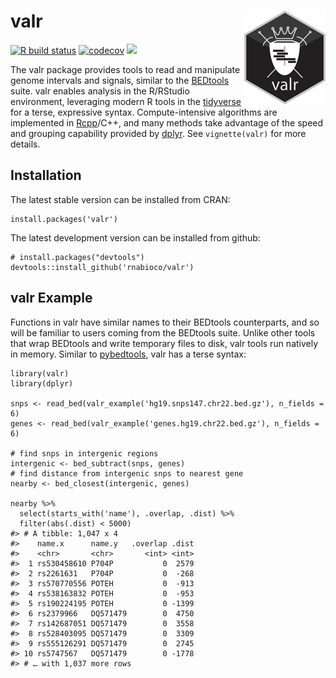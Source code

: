
valr <img src="man/figures/logo.png" align="right" />
=====================================================

<!-- badges: start -->

[![R build
status](https://github.com/rnabioco/valr/workflows/R-CMD-check/badge.svg)](https://github.com/rnabioco/valr/actions)
[![codecov](https://codecov.io/gh/rnabioco/valr/branch/master/graph/badge.svg)](https://codecov.io/gh/rnabioco/valr)
[![](https://www.r-pkg.org/badges/version/valr)](https://CRAN.R-project.org/package=valr)
<!-- badges: end -->

The valr package provides tools to read and manipulate genome intervals
and signals, similar to the
[BEDtools](https://bedtools.readthedocs.io/en/latest/) suite. valr
enables analysis in the R/RStudio environment, leveraging modern R tools
in the [tidyverse](https://www.tidyverse.org/) for a terse, expressive
syntax. Compute-intensive algorithms are implemented in
[Rcpp](http://www.rcpp.org)/C++, and many methods take advantage of the
speed and grouping capability provided by
[dplyr](https://dplyr.tidyverse.org/). See `vignette(valr)` for more
details.

Installation
------------

The latest stable version can be installed from CRAN:

    install.packages('valr')

The latest development version can be installed from github:

    # install.packages("devtools")
    devtools::install_github('rnabioco/valr')

valr Example
------------

Functions in valr have similar names to their BEDtools counterparts, and
so will be familiar to users coming from the BEDtools suite. Unlike
other tools that wrap BEDtools and write temporary files to disk, valr
tools run natively in memory. Similar to
[pybedtools](https://daler.github.io/pybedtools/#why-pybedtools), valr
has a terse syntax:

    library(valr)
    library(dplyr)

    snps <- read_bed(valr_example('hg19.snps147.chr22.bed.gz'), n_fields = 6)
    genes <- read_bed(valr_example('genes.hg19.chr22.bed.gz'), n_fields = 6)

    # find snps in intergenic regions
    intergenic <- bed_subtract(snps, genes)
    # find distance from intergenic snps to nearest gene
    nearby <- bed_closest(intergenic, genes)

    nearby %>%
      select(starts_with('name'), .overlap, .dist) %>%
      filter(abs(.dist) < 5000)
    #> # A tibble: 1,047 x 4
    #>    name.x      name.y   .overlap .dist
    #>    <chr>       <chr>       <int> <int>
    #>  1 rs530458610 P704P           0  2579
    #>  2 rs2261631   P704P           0  -268
    #>  3 rs570770556 POTEH           0  -913
    #>  4 rs538163832 POTEH           0  -953
    #>  5 rs190224195 POTEH           0 -1399
    #>  6 rs2379966   DQ571479        0  4750
    #>  7 rs142687051 DQ571479        0  3558
    #>  8 rs528403095 DQ571479        0  3309
    #>  9 rs555126291 DQ571479        0  2745
    #> 10 rs5747567   DQ571479        0 -1778
    #> # … with 1,037 more rows
